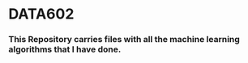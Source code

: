 # DATA602

### This Repository carries files with all the machine learning algorithms that I have done.
